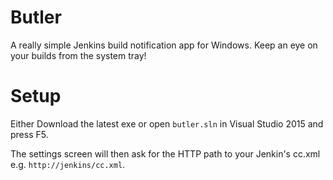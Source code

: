 Butler
======

A really simple Jenkins build notification app for Windows. Keep an eye on your builds from the system tray!


Setup
=====

Either Download the latest exe or open `butler.sln` in Visual Studio 2015 and press F5.

The settings screen will then ask for the HTTP path to your Jenkin's cc.xml e.g. `http://jenkins/cc.xml`.
